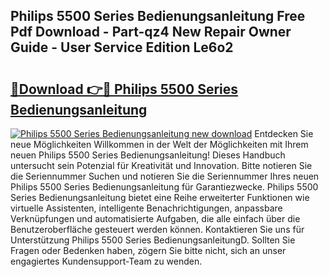 ## Philips 5500 Series Bedienungsanleitung Free Pdf Download - Part-qz4 New Repair Owner Guide - User Service Edition Le6o2

# <h2><a href="http://df1kzsq.blite.top/?on=Philips+5500+Series+Bedienungsanleitung">🔗Download 👉🔴 Philips 5500 Series Bedienungsanleitung</a></h2>

[![Philips 5500 Series Bedienungsanleitung new download](https://i.imgur.com/lujVjoI.png)](http://df1kzsq.blite.top/?on=Philips+5500+Series+Bedienungsanleitung)
Entdecken Sie neue Möglichkeiten Willkommen in der Welt der Möglichkeiten mit Ihrem neuen Philips 5500 Series Bedienungsanleitung! Dieses Handbuch untersucht sein Potenzial für Kreativität und Innovation. Bitte notieren Sie die Seriennummer Suchen und notieren Sie die Seriennummer Ihres neuen Philips 5500 Series Bedienungsanleitung für Garantiezwecke. Philips 5500 Series Bedienungsanleitung bietet eine Reihe erweiterter Funktionen wie virtuelle Assistenten, intelligente Benachrichtigungen, anpassbare Verknüpfungen und automatisierte Aufgaben, die alle einfach über die Benutzeroberfläche gesteuert werden können. Kontaktieren Sie uns für Unterstützung Philips 5500 Series BedienungsanleitungD. Sollten Sie Fragen oder Bedenken haben, zögern Sie bitte nicht, sich an unser engagiertes Kundensupport-Team zu wenden.
